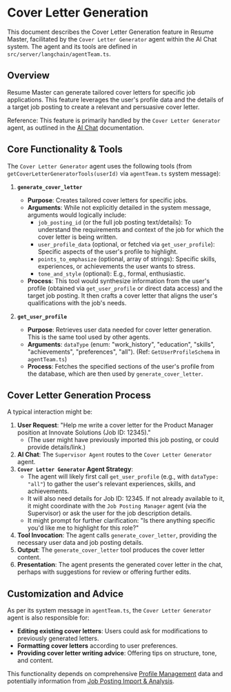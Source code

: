 # Cover Letter Generation

This document describes the Cover Letter Generation feature in Resume Master, facilitated by the `Cover Letter Generator` agent within the AI Chat system. The agent and its tools are defined in `src/server/langchain/agentTeam.ts`.

## Overview

Resume Master can generate tailored cover letters for specific job applications. This feature leverages the user's profile data and the details of a target job posting to create a relevant and persuasive cover letter.

Reference: This feature is primarily handled by the `Cover Letter Generator` agent, as outlined in the [AI Chat](./ai-chat.md) documentation.

## Core Functionality & Tools

The `Cover Letter Generator` agent uses the following tools (from `getCoverLetterGeneratorTools(userId)` via `agentTeam.ts` system message):

1.  **`generate_cover_letter`**

    - **Purpose**: Creates tailored cover letters for specific jobs.
    - **Arguments**: While not explicitly detailed in the system message, arguments would logically include:
      - `job_posting_id` (or the full job posting text/details): To understand the requirements and context of the job for which the cover letter is being written.
      - `user_profile_data` (optional, or fetched via `get_user_profile`): Specific aspects of the user's profile to highlight.
      - `points_to_emphasize` (optional, array of strings): Specific skills, experiences, or achievements the user wants to stress.
      - `tone_and_style` (optional): E.g., formal, enthusiastic.
    - **Process**: This tool would synthesize information from the user's profile (obtained via `get_user_profile` or direct data access) and the target job posting. It then crafts a cover letter that aligns the user's qualifications with the job's needs.

2.  **`get_user_profile`**
    - **Purpose**: Retrieves user data needed for cover letter generation. This is the same tool used by other agents.
    - **Arguments**: `dataType` (enum: "work_history", "education", "skills", "achievements", "preferences", "all"). (Ref: `GetUserProfileSchema` in `agentTeam.ts`)
    - **Process**: Fetches the specified sections of the user's profile from the database, which are then used by `generate_cover_letter`.

## Cover Letter Generation Process

A typical interaction might be:

1.  **User Request**: "Help me write a cover letter for the Product Manager position at Innovate Solutions (Job ID: 12345)."
    - (The user might have previously imported this job posting, or could provide details/link.)
2.  **AI Chat**: The `Supervisor Agent` routes to the `Cover Letter Generator` agent.
3.  **`Cover Letter Generator` Agent Strategy**:
    - The agent will likely first call `get_user_profile` (e.g., with `dataType: "all"`) to gather the user's relevant experiences, skills, and achievements.
    - It will also need details for Job ID: 12345. If not already available to it, it might coordinate with the `Job Posting Manager` agent (via the Supervisor) or ask the user for the job description details.
    - It might prompt for further clarification: "Is there anything specific you'd like me to highlight for this role?"
4.  **Tool Invocation**: The agent calls `generate_cover_letter`, providing the necessary user data and job posting details.
5.  **Output**: The `generate_cover_letter` tool produces the cover letter content.
6.  **Presentation**: The agent presents the generated cover letter in the chat, perhaps with suggestions for review or offering further edits.

## Customization and Advice

As per its system message in `agentTeam.ts`, the `Cover Letter Generator` agent is also responsible for:

- **Editing existing cover letters**: Users could ask for modifications to previously generated letters.
- **Formatting cover letters** according to user preferences.
- **Providing cover letter writing advice**: Offering tips on structure, tone, and content.

This functionality depends on comprehensive [Profile Management](./profile-management.md) data and potentially information from [Job Posting Import & Analysis](./job-posting-import.md).
